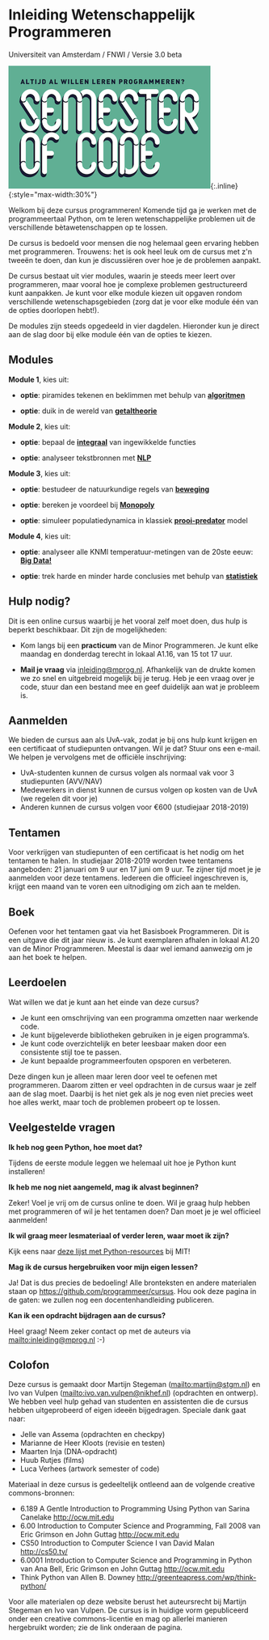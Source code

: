 # Inleiding Wetenschappelijk Programmeren

Universiteit van Amsterdam / FNWI / Versie 3.0 beta


![Python](soc.png){:.inline}{:style="max-width:30%"}  

Welkom bij deze cursus programmeren! Komende tijd ga je werken met de programmeertaal Python, om te leren wetenschappelijke problemen uit de verschillende bètawetenschappen op te lossen.

De cursus is bedoeld voor mensen die nog helemaal geen ervaring hebben met programmeren. Trouwens: het is ook heel leuk om de cursus met z'n tweeën te doen, dan kun je discussiëren over hoe je de problemen aanpakt.

De cursus bestaat uit vier modules, waarin je steeds meer leert over programmeren, maar vooral hoe je complexe problemen gestructureerd kunt aanpakken. Je kunt voor elke module kiezen uit opgaven rondom verschillende wetenschapsgebieden (zorg dat je voor elke module één van de opties doorlopen hebt!).

De modules zijn steeds opgedeeld in vier dagdelen. Hieronder kun je direct aan de slag door bij elke module één van de opties te kiezen.

## Modules

**Module 1**, kies uit:

- <strong>optie</strong>: piramides tekenen en beklimmen met behulp van [<strong>algoritmen</strong>](/algoritmen)

- <strong>optie</strong>: duik in de wereld van [<strong>getaltheorie</strong>](/getaltheorie)

**Module 2**, kies uit:

- <strong>optie</strong>: bepaal de [<strong>integraal</strong>](/integreren) van ingewikkelde functies

- <strong>optie</strong>: analyseer tekstbronnen met [<strong>NLP</strong>](/nlp)

**Module 3**, kies uit:

- <strong>optie</strong>: bestudeer de natuurkundige regels van [<strong>beweging</strong>](/beweging)

- <strong>optie</strong>: bereken je voordeel bij [<strong>Monopoly</strong>](/monopoly)

- <strong>optie</strong>: simuleer populatiedynamica in klassiek [<strong>prooi-predator</strong>](/prooi-predator/inhoud) model

**Module 4**, kies uit:

- <strong>optie</strong>: analyseer alle KNMI temperatuur-metingen van de 20ste eeuw: [<strong>Big Data!</strong>](/big-data)

- <strong>optie</strong>: trek harde en minder harde conclusies met behulp van [<strong>statistiek</strong>](/statistiek/inhoud)

## Hulp nodig?

Dit is een online cursus waarbij je het vooral zelf moet doen, dus hulp is beperkt beschikbaar. Dit zijn de mogelijkheden:

- Kom langs bij een **practicum** van de Minor Programmeren. Je kunt elke maandag en donderdag terecht in lokaal A1.16, van 15 tot 17 uur.

- **Mail je vraag** via <inleiding@mprog.nl>. Afhankelijk van de drukte komen we zo snel en uitgebreid mogelijk bij je terug. Heb je een vraag over je code, stuur dan een bestand mee en geef duidelijk aan wat je probleem is.

## Aanmelden

We bieden de cursus aan als UvA-vak, zodat je bij ons hulp kunt krijgen en een certificaat of studiepunten ontvangen. Wil je dat? Stuur ons een e-mail. We helpen je vervolgens met de officiële inschrijving:

- UvA-studenten kunnen de cursus volgen als normaal vak voor 3 studiepunten (AVV/NAV)
- Medewerkers in dienst kunnen de cursus volgen op kosten van de UvA (we regelen dit voor je)
- Anderen kunnen de cursus volgen voor €600 (studiejaar 2018-2019)

## Tentamen

Voor verkrijgen van studiepunten of een certificaat is het nodig om het tentamen te halen. In studiejaar 2018-2019 worden twee tentamens aangeboden: 21 januari om 9 uur en 17 juni om 9 uur. Te zijner tijd moet je je aanmelden voor deze tentamens. Iedereen die officieel ingeschreven is, krijgt een maand van te voren een uitnodiging om zich aan te melden.

## Boek

Oefenen voor het tentamen gaat via het Basisboek Programmeren. Dit is een uitgave die dit jaar nieuw is. Je kunt exemplaren afhalen in lokaal A1.20 van de Minor Programmeren. Meestal is daar wel iemand aanwezig om je aan het boek te helpen.

## Leerdoelen

Wat willen we dat je kunt aan het einde van deze cursus?

- Je kunt een omschrijving van een programma omzetten naar werkende code.
- Je kunt bijgeleverde bibliotheken gebruiken in je eigen programma’s.
- Je kunt code overzichtelijk en beter leesbaar maken door een consistente stijl toe te passen.
- Je kunt bepaalde programmeerfouten opsporen en verbeteren.

Deze dingen kun je alleen maar leren door veel te oefenen met programmeren. Daarom zitten er veel opdrachten in de cursus waar je zelf aan de slag moet. Daarbij is het niet gek als je nog even niet precies weet hoe alles werkt, maar toch de problemen probeert op te lossen.

## Veelgestelde vragen

**Ik heb nog geen Python, hoe moet dat?**

Tijdens de eerste module leggen we helemaal uit hoe je Python kunt installeren!

**Ik heb me nog niet aangemeld, mag ik alvast beginnen?**

Zeker! Voel je vrij om de cursus online te doen. Wil je graag hulp hebben met programmeren of wil je het tentamen doen? Dan moet je je wel officieel aanmelden!

**Ik wil graag meer lesmateriaal of verder leren, waar moet ik zijn?**

Kijk eens naar [deze lijst met Python-resources](https://ocw.mit.edu/courses/electrical-engineering-and-computer-science/6-0001-introduction-to-computer-science-and-programming-in-python-fall-2016/assignments/MIT6_0001F16_additional.pdf) bij MIT!

**Mag ik de cursus hergebruiken voor mijn eigen lessen?**

Ja! Dat is dus precies de bedoeling! Alle bronteksten en andere materialen staan op <https://github.com/programmeer/cursus>. Hou ook deze pagina in de gaten: we zullen nog een docentenhandleiding publiceren.

**Kan ik een opdracht bijdragen aan de cursus?**

Heel graag! Neem zeker contact op met de auteurs via <mailto:inleiding@mprog.nl> :-)

## Colofon

Deze cursus is gemaakt door Martijn Stegeman (<mailto:martijn@stgm.nl>) en Ivo van Vulpen (<mailto:ivo.van.vulpen@nikhef.nl>) (opdrachten en ontwerp). We hebben veel hulp gehad van studenten en assistenten die de cursus hebben uitgeprobeerd of eigen ideeën bijgedragen. Speciale dank gaat naar:

- Jelle van Assema (opdrachten en checkpy)  
- Marianne de Heer Kloots (revisie en testen)  
- Maarten Inja (DNA-opdracht)  
- Huub Rutjes (films)
- Luca Verhees (artwork semester of code)

Materiaal in deze cursus is gedeeltelijk ontleend aan de volgende creative commons-bronnen:

- 6.189 A Gentle Introduction to Programming Using Python van Sarina Canelake <http://ocw.mit.edu>
- 6.00 Introduction to Computer Science and Programming, Fall 2008 van Eric Grimson en John Guttag <http://ocw.mit.edu>
- CS50 Introduction to Computer Science I van David Malan <http://cs50.tv/>
- 6.0001 Introduction to Computer Science and Programming in Python van Ana Bell, Eric Grimson en John Guttag <http://ocw.mit.edu>
- Think Python van Allen B. Downey <http://greenteapress.com/wp/think-python/>

Voor alle materialen op deze website berust het auteursrecht bij Martijn Stegeman en Ivo van Vulpen. De cursus is in huidige vorm gepubliceerd onder een creative commons-licentie en mag op allerlei manieren hergebruikt worden; zie de link onderaan de pagina.
